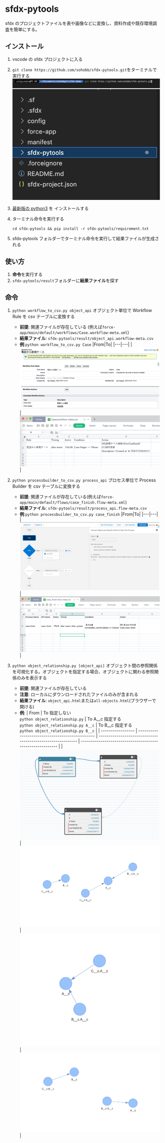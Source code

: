 # sfdx-pytools

sfdx のプロジェクトファイルを表や画像などに変換し、資料作成や既存環境調査を簡単にする。

## インストール

1. vscode の sfdx プロジェクトに入る

2. `git clone https://github.com/sohobb/sfdx-pytools.git`をターミナルで実行する
   ![1](image/1.png)
   ![2](image/2.png)

3. [最新版の python3](https://www.python.org/downloads/) を インストールする

4. ターミナル命令を実行する

   ```shell
   cd sfdx-pytools && pip install -r sfdx-pytools/requirement.txt
   ```

5. sfdx-pytools フォルダーでターミナル命令を実行して結果ファイルが生成される

## 使い方

1. **命令**を実行する
2. `sfdx-pytools/result`フォルダーに**結果ファイル**を探す

## 命令

1. `python workflow_to_csv.py object_api`
   オブジェクト単位で Workflow Rule を csv テーブルに変換する

   - **前提**: 関連ファイルが存在している
     (例えば`force-app/main/default/workflows/Case.workflow-meta.xml`)
   - **結果ファイル**: `sfdx-pytools/result/object_api.workflow-meta.csv`
   - **例**:`python workflow_to_csv.py Case`
     |From|To|
     |---|---|
     | ![4](image/4.png) | ![3](image/3.png) |

2. `python processbuilder_to_csv.py process_api`
   プロセス単位で Process Builder を csv テーブルに変換する
   - **前提**: 関連ファイルが存在している(例えば`force-app/main/default/flows/case_finish.flow-meta.xml`)
   - **結果ファイル**: `sfdx-pytools/result/process_api.flow-meta.csv`
   - **例**:`python processbuilder_to_csv.py case_finish`
     |From|To|
     |---|---|
     | ![5](image/5.png) | ![6](image/6.png) |
3. `python object_relationship.py [object_api]`
   オブジェクト間の参照関係を可視化する。オブジェクトを指定する場合、オブジェクトに関わる参照関係のみを表示する

   - **前提**: 関連ファイルが存在している
   - **注意**: ローカルにダウンロードされたファイルのみが含まれる
   - **結果ファイル**: `object_api.html`または`all-objects.html`(ブラウザーで開ける)
   - **例**:
     | From | To 指定しない<br>`python object_relationship.py` | To A\_\_c 指定する<br> `python object_relationship.py A__c` | To B\_\_c 指定する<br>`python object_relationship.py B__c` |
     | ----------------- | ------------------------------------------------ | ----------------------------------------------------------- | ---------------------------------------------------------- |
     | ![7](image/7.png) | ![8](image/8.png) | ![9](image/9.png) | ![10](image/10.png) |
